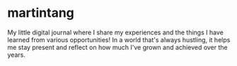 # martintang

My little digital journal where I share my experiences and the things I have learned from various opportunities! In a world that's always hustling, it helps me stay present and reflect on how much I've grown and achieved over the years.

